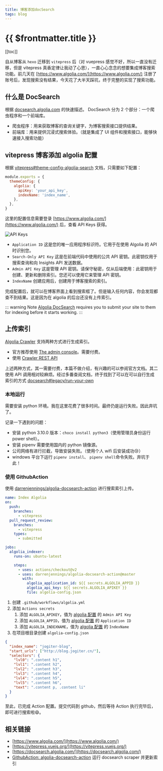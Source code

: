 ```yaml
---
title: 博客添加docSearch
tags: blog
---
```


# {{ $frontmatter.title }}

[[toc]]

自从博客从 `hexo` 迁移到 `vitepress` 后（对 vuepress 感觉不好，所以一直没有迁移，但是 vitepress 真香定律让我动了心思），一直心心念念的想要集成博客搜索功能。前几天在 [https://www.algolia.com/](https://www.algolia.com/) 注册了账号后，发现搜索没有结果，今天花了大半天踩坑，终于完整的实现了搜索功能。

## 什么是 DocSearch

根据 [docsearch.algolia.com](https://docsearch.algolia.com/docs/what-is-docsearch/) 的快速描述。 DocSearch 分为 2 个部分：一个爬虫程序和一个前端库。

- 爬虫程序：用来获取博客的查询关键字，为博客搜索接口提供结果。
- 前端库：用来提供沉浸式搜索体验。（就是集成了 UI 组件和搜索接口，能够快速接入搜索功能）

## vitepress 博客添加 algolia 配置

根据 [vitepress#theme-config-algolia-search](https://vitepress.vuejs.org/config/algolia-search.html) 文档，只需要如下配置：

```js
module.exports = {
  themeConfig: {
    algolia: {
      apiKey: 'your_api_key',
      indexName: 'index_name',
    },
  },
}
```

这里的配置信息需要登录 [https://www.algolia.com/](https://www.algolia.com/) 后，查看 API Keys 获得。

![API Keys](/public/algolia-api-keys.jpg)

- `Application ID` 这是您的唯一应用程序标识符。它用于在使用 Algolia 的 API 时识别您。
- `Search-Only API Key` 这是在前端代码中使用的公共 API 密钥。此密钥仅用于搜索查询和向 Insights API 发送数据。
- `Admin API Key` 这是管理 API 密钥。请保守秘密，仅从后端使用：此密钥用于创建、更新和删除索引。您还可以使用它来管理 API 密钥。
- `IndexName` 创建应用后，创建用于博客搜索的索引。

完成配置后，就可以在博客界面上看到搜索框了。但是输入任何内容，你会发现都查不到结果。这是因为在 algolia 的后台还没有上传索引。

::: warning Note
[Algolia DocSearch](https://community.algolia.com/docsearch/) requires you to submit your site to them for indexing before it starts working.
:::

## 上传索引

[Algolia Crawler](https://www.algolia.com/doc/tools/crawler/getting-started/overview/) 支持两种方式进行生成索引。

- 官方推荐使用 [The admin console](https://crawler.algolia.com/admin/)。需要付费。
- 使用 [Crawler REST API](https://www.algolia.com/doc/tools/crawler/apis/crawler-rest-api)

上述两种方式，其一需要付费，本篇不做介绍，有兴趣的可以参阅官方文档。其二使用 API 调用相对较麻烦。经过多番查阅文档，终于找到了可以在可以自行生成索引的方式 [docsearch#legacy/run-your-own](https://docsearch.algolia.com/docs/legacy/run-your-own)

### 本地运行

需要安装 python 环境。我在这里花费了很多时间。最终仍是运行失败。因此弃坑了。

记录一下遇到的问题：

- 安装 python 3.10.0 版本：`choco install python3`（使用管理员身份运行 power shell）。
- 安装 pipenv 需要使用国内的 python 镜像源。
- 公司网络有进行拦截，导致安装失败。（使用个人 wifi 后安装成功:cry:）
- windows 平台下运行 `pipenv install`、 `pipenv shell`命令失败。弃坑于此！

### 使用 GithubAction

使用 [darrenjennings/algolia-docsearch-action](https://github.com/darrenjennings/algolia-docsearch-action) 进行搜索索引上传。

```yaml
name: Index Algolia
on:
  push:
    branches:
      - vitepress
  pull_request_review:
    branches:
      - vitepress
    types:
      - submitted

jobs:
  algolia_indexer:
    runs-on: ubuntu-latest

    steps:
      - uses: actions/checkout@v2
      - uses: darrenjennings/algolia-docsearch-action@master
        with:
          algolia_application_id: ${{ secrets.ALGOLIA_APPID }}
          algolia_api_key: ${{ secrets.ALGOLIA_APIKEY }}
          file: algolia-config.json
```

1. 创建 `.github/workflows/algolia.yml`
2. 添加 `Actions secrets`
   1. 添加 `ALGOLIA_APIKEY`，值为 [algolia 配置](#vitepress-博客添加-algolia-配置) 的 `Admin API Key`
   2. 添加 `ALGOLIA_APPID`，值为 [algolia 配置](#vitepress-博客添加-algolia-配置) 的 `Application ID`
   3. 添加 `ALGOLIA_INDEXNAME`，值为 [algolia 配置](#vitepress-博客添加-algolia-配置) 的 `IndexName`
3. 在项目根目录创建 `algolia-config.json`

```json
{
  "index_name": "jogiter-blog",
  "start_urls": ["http://blog.jogiter.cn/"],
  "selectors": {
    "lvl0": ".content h1",
    "lvl1": ".content h2",
    "lvl2": ".content h3",
    "lvl3": ".content h4",
    "lvl4": ".content h5",
    "lvl5": ".content h6",
    "text": ".content p, .content li"
  }
}
```

至此，已完成 Action 配置。提交代码到 github，然后等待 Action 执行完毕后，即可进行搜索啦:smile:。

## 相关链接

- [https://www.algolia.com/](https://www.algolia.com/)
- [https://vitepress.vuejs.org/](https://vitepress.vuejs.org/)
- [https://docsearch.algolia.com/](https://docsearch.algolia.com/)
- [GithubAction: algolia-docsearch-action](https://github.com/darrenjennings/algolia-docsearch-action) 运行 docsearch scraper 并更新索引
